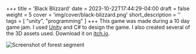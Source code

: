 +++
title = 'Black Blizzard'
date = 2023-10-22T17:44:29-04:00
draft = false
weight = 5
cover = 'img/cover/black-blizzard.png'
short_description = ''
tags = [
    "unity",
    "programming"
]
+++
This game was made during a 10 day game jam. I used [Unity](https://unity.com/) and C# to design the game. I also created several of the 3D assets used. Download it on [itch.io](https://jammmz.itch.io/black-blizzard).

![Screenshot of forest segment](/img/cover/black-blizzard-2.png)
